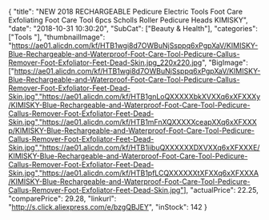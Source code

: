 {
	"title": "NEW 2018 RECHARGEABLE Pedicure Electric Tools Foot Care Exfoliating Foot Care Tool 6pcs Scholls Roller Pedicure Heads  KIMISKY",
	"date": "2018-10-31 10:30:20",
	"SubCat": ["Beauty & Health"],
	"categories": ["Tools "],
	"thumbnailImage": "https://ae01.alicdn.com/kf/HTB1wgi8d7OWBuNjSsppq6xPgpXaV/KIMISKY-Blue-Rechargeable-and-Waterproof-Foot-Care-Tool-Pedicure-Callus-Remover-Foot-Exfoliator-Feet-Dead-Skin.jpg_220x220.jpg",
	"BigImage": ["https://ae01.alicdn.com/kf/HTB1wgi8d7OWBuNjSsppq6xPgpXaV/KIMISKY-Blue-Rechargeable-and-Waterproof-Foot-Care-Tool-Pedicure-Callus-Remover-Foot-Exfoliator-Feet-Dead-Skin.jpg","https://ae01.alicdn.com/kf/HTB1gnLoQXXXXXbkXVXXq6xXFXXXy/KIMISKY-Blue-Rechargeable-and-Waterproof-Foot-Care-Tool-Pedicure-Callus-Remover-Foot-Exfoliator-Feet-Dead-Skin.jpg","https://ae01.alicdn.com/kf/HTB1mFnXQXXXXXceapXXq6xXFXXXp/KIMISKY-Blue-Rechargeable-and-Waterproof-Foot-Care-Tool-Pedicure-Callus-Remover-Foot-Exfoliator-Feet-Dead-Skin.jpg","https://ae01.alicdn.com/kf/HTB1iibuQXXXXXXDXVXXq6xXFXXXE/KIMISKY-Blue-Rechargeable-and-Waterproof-Foot-Care-Tool-Pedicure-Callus-Remover-Foot-Exfoliator-Feet-Dead-Skin.jpg","https://ae01.alicdn.com/kf/HTB1pfLCQXXXXXXtXFXXq6xXFXXXA/KIMISKY-Blue-Rechargeable-and-Waterproof-Foot-Care-Tool-Pedicure-Callus-Remover-Foot-Exfoliator-Feet-Dead-Skin.jpg"],
	"actualPrice": 22.25,
	"comparePrice": 29.28,
	"linkurl": "http://s.click.aliexpress.com/e/bzgQBJEY",
	"inStock": 142
}
